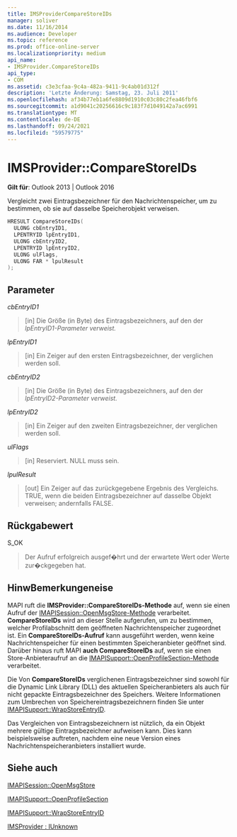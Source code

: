 ```yaml
---
title: IMSProviderCompareStoreIDs
manager: soliver
ms.date: 11/16/2014
ms.audience: Developer
ms.topic: reference
ms.prod: office-online-server
ms.localizationpriority: medium
api_name:
- IMSProvider.CompareStoreIDs
api_type:
- COM
ms.assetid: c3e3cfaa-9c4a-482a-9411-9c4ab01d312f
description: 'Letzte Änderung: Samstag, 23. Juli 2011'
ms.openlocfilehash: af34b77eb1a6fe8809d1910c03c80c2fea46fbf6
ms.sourcegitcommit: a1d9041c20256616c9c183f7d1049142a7ac6991
ms.translationtype: MT
ms.contentlocale: de-DE
ms.lasthandoff: 09/24/2021
ms.locfileid: "59579775"
---
```

# <a name="imsprovidercomparestoreids"></a>IMSProvider::CompareStoreIDs

  
  
**Gilt für**: Outlook 2013 | Outlook 2016 
  
Vergleicht zwei Eintragsbezeichner für den Nachrichtenspeicher, um zu bestimmen, ob sie auf dasselbe Speicherobjekt verweisen.
  
```cpp
HRESULT CompareStoreIDs(
  ULONG cbEntryID1,
  LPENTRYID lpEntryID1,
  ULONG cbEntryID2,
  LPENTRYID lpEntryID2,
  ULONG ulFlags,
  ULONG FAR * lpulResult
);
```

## <a name="parameters"></a>Parameter

 _cbEntryID1_
  
> [in] Die Größe (in Byte) des Eintragsbezeichners, auf den der  _lpEntryID1-Parameter_  _verweist._
    
 _lpEntryID1_
  
> [in] Ein Zeiger auf den ersten Eintragsbezeichner, der verglichen werden soll.
    
 _cbEntryID2_
  
> [in] Die Größe (in Byte) des Eintragsbezeichners, auf den der  _lpEntryID2-Parameter_  _verweist._
    
 _lpEntryID2_
  
> [in] Ein Zeiger auf den zweiten Eintragsbezeichner, der verglichen werden soll.
    
 _ulFlags_
  
> [in] Reserviert. NULL muss sein.
    
 _lpulResult_
  
> [out] Ein Zeiger auf das zurückgegebene Ergebnis des Vergleichs. TRUE, wenn die beiden Eintragsbezeichner auf dasselbe Objekt verweisen; andernfalls FALSE.
    
## <a name="return-value"></a>Rückgabewert

S_OK 
  
> Der Aufruf erfolgreich ausgef�hrt und der erwartete Wert oder Werte zur�ckgegeben hat.
    
## <a name="remarks"></a>HinwBemerkungeneise

MAPI ruft die **IMSProvider::CompareStoreIDs-Methode** auf, wenn sie einen Aufruf der [IMAPISession::OpenMsgStore-Methode](imapisession-openmsgstore.md) verarbeitet. **CompareStoreIDs** wird an dieser Stelle aufgerufen, um zu bestimmen, welcher Profilabschnitt dem geöffneten Nachrichtenspeicher zugeordnet ist. Ein **CompareStoreIDs-Aufruf** kann ausgeführt werden, wenn keine Nachrichtenspeicher für einen bestimmten Speicheranbieter geöffnet sind. Darüber hinaus ruft MAPI **auch CompareStoreIDs** auf, wenn sie einen Store-Anbieteraufruf an die [IMAPISupport::OpenProfileSection-Methode](imapisupport-openprofilesection.md) verarbeitet. 
  
Die Von **CompareStoreIDs** verglichenen Eintragsbezeichner sind sowohl für die Dynamic Link Library (DLL) des aktuellen Speicheranbieters als auch für nicht gepackte Eintragsbezeichner des Speichers. Weitere Informationen zum Umbrechen von Speichereintragsbezeichnern finden Sie unter [IMAPISupport::WrapStoreEntryID](imapisupport-wrapstoreentryid.md).
  
Das Vergleichen von Eintragsbezeichnern ist nützlich, da ein Objekt mehrere gültige Eintragsbezeichner aufweisen kann. Dies kann beispielsweise auftreten, nachdem eine neue Version eines Nachrichtenspeicheranbieters installiert wurde. 
  
## <a name="see-also"></a>Siehe auch



[IMAPISession::OpenMsgStore](imapisession-openmsgstore.md)
  
[IMAPISupport::OpenProfileSection](imapisupport-openprofilesection.md)
  
[IMAPISupport::WrapStoreEntryID](imapisupport-wrapstoreentryid.md)
  
[IMSProvider : IUnknown](imsprovideriunknown.md)

